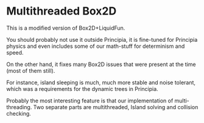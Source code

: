 Multithreaded Box2D
===================

This is a modified version of Box2D+LiquidFun.

You should probably not use it outside Principia, it is fine-tuned for Principia physics and even includes some of our math-stuff for determinism and speed.

On the other hand, it fixes many Box2D issues that were present at the time (most of them still).

For instance, island sleeping is much, much more stable and noise tolerant, which was a requirements for the dynamic trees in Principia.

Probably the most interesting feature is that our implementation of multi-threading. Two separate parts are multithreaded, Island solving and collision checking.

